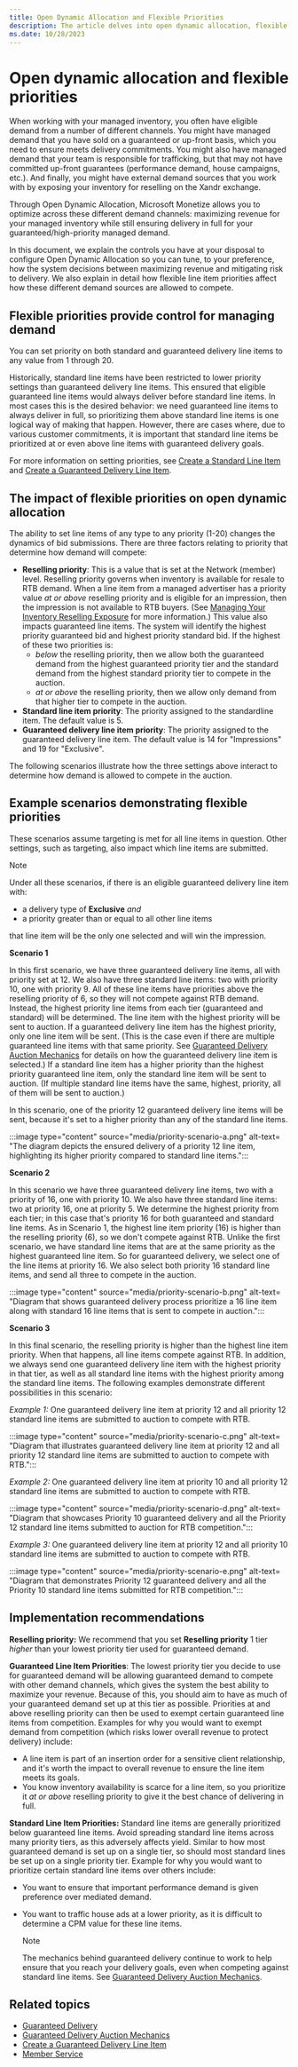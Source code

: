 ```yaml
---
title: Open Dynamic Allocation and Flexible Priorities
description: The article delves into open dynamic allocation, flexible priorities, and adaptive ad-serving strategies for optimized resource allocation.
ms.date: 10/28/2023
---
```


# Open dynamic allocation and flexible priorities

When working with your managed inventory, you often have eligible demand from a number of different channels. You might have managed demand that you have sold on a guaranteed or up-front basis, which you need to ensure meets delivery commitments. You might also have managed demand that your team is responsible for trafficking, but that may not have
committed up-front guarantees (performance demand, house campaigns, etc.). And finally, you might have external demand sources that you work with by exposing your inventory for reselling on the Xandr exchange.

Through Open Dynamic Allocation, Microsoft Monetize allows you to optimize across these different demand channels:
maximizing revenue for your managed inventory while still ensuring delivery in full for your guaranteed/high-priority managed demand.

In this document, we explain the controls you have at your disposal to configure Open Dynamic Allocation so you can tune, to your preference, how the system decisions between maximizing revenue and mitigating risk to delivery. We also explain in detail how flexible line item priorities affect how these different demand sources are allowed to compete.

## Flexible priorities provide control for managing demand

You can set priority on both standard and guaranteed delivery line items to any value from 1 through 20.

Historically, standard line items have been restricted to lower priority settings than guaranteed delivery line items. This ensured that eligible guaranteed line items would always deliver before standard line items. In most cases this is the desired behavior: we need guaranteed line items to always deliver in full, so prioritizing them above standard line items is one logical way of making that happen. However, there are cases where, due to various customer commitments, it is important that standard line items be prioritized at or even above line items with guaranteed delivery goals.

For more information on setting priorities, see [Create a Standard Line Item](create-a-standard-line-item.md) and [Create a Guaranteed Delivery Line Item](create-a-guaranteed-delivery-line-item.md).

## The impact of flexible priorities on open dynamic allocation

The ability to set line items of any type to any priority (1-20) changes the dynamics of bid submissions. There are three factors relating to priority that determine how demand will compete:

- **Reselling priority**: This is a value that is set at the Network (member) level. Reselling priority governs when inventory is available for resale to RTB demand. When a line item from a managed advertiser has a priority value *at or above* reselling priority and is eligible for an impression, then the impression is not available to RTB buyers.
  (See [Managing Your Inventory Reselling Exposure](managing-your-inventory-reselling-exposure.md) for more information.) This value also impacts guaranteed line items. The system will identify the highest priority guaranteed bid and highest priority standard bid. If the highest of these two priorities is:
  - *below* the reselling priority, then we allow both the guaranteed demand from the highest guaranteed priority tier and the standard demand from the highest standard priority tier to compete in the auction.
  - *at or above* the reselling priority, then we allow only demand from that higher tier to compete in the auction.
- **Standard line item priority**: The priority assigned to the standardline item. The default value is 5.
- **Guaranteed delivery line item priority**: The priority assigned to the guaranteed delivery line item. The default value is 14 for   "Impressions" and 19 for "Exclusive".

The following scenarios illustrate how the three settings above interact to determine how demand is allowed to compete in the auction.

## Example scenarios demonstrating flexible priorities

These scenarios assume targeting is met for all line items in question. Other settings, such as targeting, also impact which line items are
submitted.

> [!NOTE]
> Under all these scenarios, if there is an eligible guaranteed delivery line item with:
>
> - a delivery type of **Exclusive** *and*
> - a priority greater than or equal to all other line items
>
> that line item will be the only one selected and will win the impression.

**Scenario 1**

In this first scenario, we have three guaranteed delivery line items, all with priority set at 12. We also have three standard line items: two with priority 10, one with priority 9. All of these line items have priorities above the reselling priority of 6, so they will not compete against RTB demand. Instead, the highest priority line items from each tier (guaranteed and standard) will be determined. The line item with the highest priority will be sent to auction. If a guaranteed delivery line item has the highest priority, only one line item will be sent. (This is the case even if there are multiple guaranteed line items with that same priority. See [Guaranteed Delivery Auction Mechanics](guaranteed-delivery-auction-mechanics.md) for details on how the guaranteed delivery line item is selected.) If a standard line item has a higher priority than the highest priority guaranteed line item, only the standard line item will be sent to auction. (If multiple standard line items have the same, highest, priority, all of them will be sent to auction.)

In this scenario, one of the priority 12 guaranteed delivery line items will be sent, because it's set to a higher priority than any of the standard line items.

:::image type="content" source="media/priority-scenario-a.png" alt-text= "The diagram depicts the ensured delivery of a priority 12 line item, highlighting its higher priority compared to standard line items.":::

**Scenario 2**

In this scenario we have three guaranteed delivery line items, two with a priority of 16, one with priority 10. We also have three standard line items: two at priority 16, one at priority 5. We determine the highest priority from each tier; in this case that's priority 16 for both guaranteed and standard line items. As in Scenario 1, the highest line item priority (16) is higher than the reselling priority (6), so we don't compete against RTB. Unlike the first scenario, we have standard line items that are at the same priority as the highest guaranteed line item. So for guaranteed delivery, we select one of the line items at priority 16. We also select both priority 16 standard line items, and send all three to compete in the auction.

:::image type="content" source="media/priority-scenario-b.png" alt-text= "Diagram that shows guaranteed delivery process prioritize a 16 line item along with standard 16 line items that is sent to compete in auction.":::

**Scenario 3**

In this final scenario, the reselling priority is higher than the highest line item priority. When that happens, all line items compete against RTB. In addition, we always send one guaranteed delivery line item with the highest priority in that tier, as well as all standard line items with the highest priority among the standard line items. The
following examples demonstrate different possibilities in this scenario:

*Example 1:* One guaranteed delivery line item at priority 12 and all priority 12 standard line items are submitted to auction to compete with RTB.

:::image type="content" source="media/priority-scenario-c.png" alt-text= "Diagram that illustrates guaranteed delivery line item at priority 12 and all priority 12 standard line items are submitted to auction to compete with RTB.":::

*Example 2:* One guaranteed delivery line item at priority 10 and all priority 12 standard line items are submitted to auction to compete with RTB.

:::image type="content" source="media/priority-scenario-d.png" alt-text= "Diagram that showcases Priority 10 guaranteed delivery and all the Priority 12 standard line items submitted to auction for RTB competition.":::

*Example 3:* One guaranteed delivery line item at priority 12 and all priority 10 standard line items are submitted to auction to compete with RTB.

:::image type="content" source="media/priority-scenario-e.png" alt-text= "Diagram that demonstrates Priority 12 guaranteed delivery and  all the Priority 10 standard line items submitted for RTB competition.":::

## Implementation recommendations

**Reselling priority:** We recommend that you set **Reselling priority** 1 tier *higher* than your lowest priority tier used for guaranteed demand.

**Guaranteed Line Item Priorities**: The lowest priority tier you decide to use for guaranteed demand will be allowing guaranteed demand to compete with other demand channels, which gives the system the best ability to maximize your revenue. Because of this, you should aim to have as much of your guaranteed demand set up at this tier as possible.
Priorities at and above reselling priority can then be used to exempt certain guaranteed line items from competition. Examples for why you would want to exempt demand from competition (which risks lower overall revenue to protect delivery) include:

- A line item is part of an insertion order for a sensitive client relationship, and it's worth the impact to overall revenue to ensure the line item meets its goals.
- You know inventory availability is scarce for a line item, so you prioritize it *at or above* reselling priority to give it the best chance of delivering in full.

**Standard Line Item Priorities:** Standard line items are generally prioritized below guaranteed line items. Avoid spreading standard line items across many priority tiers, as this adversely affects yield. Similar to how most guaranteed demand is set up on a single tier, so should most standard lines be set up on a single priority tier. Example for why you would want to prioritize certain standard line items over others include:

- You want to ensure that important performance demand is given preference over mediated demand.
- You want to traffic house ads at a lower priority, as it is difficult to determine a CPM value for these line items.

  > [!NOTE]
  > The mechanics behind guaranteed delivery continue to work to help ensure that you reach your delivery goals, even when competing against standard line items. See [Guaranteed Delivery Auction Mechanics](guaranteed-delivery-auction-mechanics.md).

## Related topics

- [Guaranteed Delivery](guaranteed-delivery.md)
- [Guaranteed Delivery Auction Mechanics](guaranteed-delivery-auction-mechanics.md)
- [Create a Guaranteed Delivery Line Item](create-a-guaranteed-delivery-line-item.md)
- [Member Service](../digital-platform-api/member-service.md)  
